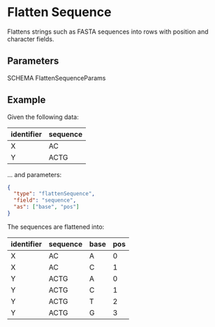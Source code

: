 # Flatten Sequence

Flattens strings such as FASTA sequences into rows with position and character
fields.

## Parameters

SCHEMA FlattenSequenceParams

## Example

Given the following data:

| identifier | sequence |
| ---------- | -------- |
| X          | AC       |
| Y          | ACTG     |

... and parameters:

```json
{
  "type": "flattenSequence",
  "field": "sequence",
  "as": ["base", "pos"]
}
```

The sequences are flattened into:

| identifier | sequence | base | pos |
| ---------- | -------- | ---- | --- |
| X          | AC       | A    | 0   |
| X          | AC       | C    | 1   |
| Y          | ACTG     | A    | 0   |
| Y          | ACTG     | C    | 1   |
| Y          | ACTG     | T    | 2   |
| Y          | ACTG     | G    | 3   |
